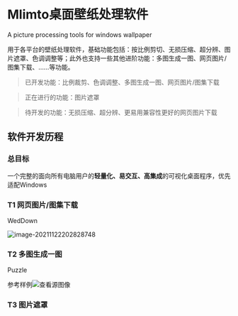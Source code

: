 # Mlimto桌面壁纸处理软件 

A picture processing tools for windows wallpaper

用于各平台的壁纸处理软件，基础功能包括：按比例剪切、无损压缩、超分辨、图片遮罩、色调调整等；此外也支持一些其他进阶功能：多图生成一图、网页图片/图集下载、……等功能。





> 已开发功能：比例裁剪、色调调整、多图生成一图、网页图片/图集下载

> 正在进行的功能：图片遮罩

> 待开发的功能：无损压缩、超分辨、更易用兼容性更好的网页图片下载





## 软件开发历程

### 总目标

一个完整的面向所有电脑用户的**轻量化、易交互、高集成**的可视化桌面程序，优先适配Windows



### T1 网页图片/图集下载

 WedDown

<img src="https://i.loli.net/2021/11/22/Ouv2zbQtMSpnw1c.png" alt="image-20211122202828748"  />





### T2 多图生成一图

 Puzzle

参考样例![查看源图像](https://gss0.baidu.com/-4o3dSag_xI4khGko9WTAnF6hhy/zhidao/pic/item/48540923dd54564e7e686705b2de9c82d1584ff9.jpg)



### T3 图片遮罩

